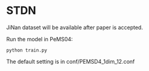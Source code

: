 # STDN
JiNan dataset will be available after paper is accepted.

Run the model in PeMS04:
```
python train.py
```
The default setting is in conf/PEMSD4_1dim_12.conf
